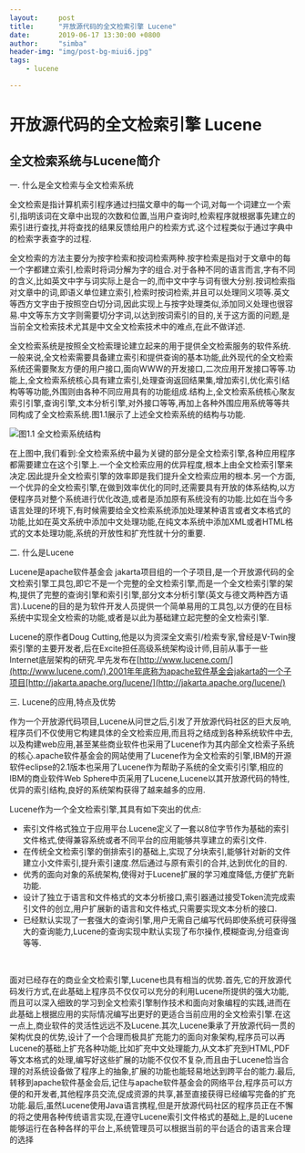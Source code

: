 ```yaml
---
layout:     post
title:      "开放源代码的全文检索引擎 Lucene"
date:       2019-06-17 13:30:00 +0800
author:     "simba"
header-img: "img/post-bg-miui6.jpg"
tags:
    - lucene

---
```


#	开放源代码的全文检索引擎 Lucene

##	全文检索系统与Lucene简介
一.	什么是全文检索与全文检索系统<br>

全文检索是指计算机索引程序通过扫描文章中的每一个词,对每一个词建立一个索引,指明该词在文章中出现的次数和位置,当用户查询时,检索程序就根据事先建立的索引进行查找,并将查找的结果反馈给用户的检索方式.这个过程类似于通过字典中的检索字表查字的过程.<br>

全文检索的方法主要分为按字检索和按词检索两种.按字检索是指对于文章中的每一个字都建立索引,检索时将词分解为字的组合.对于各种不同的语言而言,字有不同的含义,比如英文中字与词实际上是合一的,而中文中字与词有很大分别.按词检索指对文章中的词,即语义单位建立索引,检索时按词检索,并且可以处理同义项等.英文等西方文字由于按照空白切分词,因此实现上与按字处理类似,添加同义处理也很容易.中文等东方文字则需要切分字词,以达到按词索引的目的,关于这方面的问题,是当前全文检索技术尤其是中文全文检索技术中的难点,在此不做详述.<br>

全文检索系统是按照全文检索理论建立起来的用于提供全文检索服务的软件系统.一般来说,全文检索需要具备建立索引和提供查询的基本功能,此外现代的全文检索系统还需要聚友方便的用户接口,面向WWW的开发接口,二次应用开发接口等等.功能上,全文检索系统核心具有建立索引,处理查询返回结果集,增加索引,优化索引结构等等功能,外围则由各种不同应用具有的功能组成.结构上,全文检索系统核心聚友索引引擎,查询引擎,文本分析引擎,对外接口等等,再加上各种外围应用系统等等共同构成了全文检索系统.图1.1展示了上述全文检索系统的结构与功能.<br>

![图1.1 全文检索系统结构](https://s2.ax1x.com/2019/06/27/Zn0TG8.png)

在上图中,我们看到:全文检索系统中最为关键的部分是全文检索引擎,各种应用程序都需要建立在这个引擎上.一个全文检索应用的优异程度,根本上由全文检索引擎来决定.因此提升全文检索引擎的效率即是我们提升全文检索应用的根本.另一个方面,一个优异的全文检索引擎,在做到效率优化的同时,还需要具有开放的体系结构,以方便程序员对整个系统进行优化改造,或者是添加原有系统没有的功能.比如在当今多语言处理的环境下,有时候需要给全文检索系统添加处理某种语言或者文本格式的功能,比如在英文系统中添加中文处理功能,在纯文本系统中添加XML或者HTML格式的文本处理功能,系统的开放性和扩充性就十分的重要.<br>


二.	什么是Lucene

Lucene是apache软件基金会 jakarta项目组的一个子项目,是一个开放源代码的全文检索引擎工具包,即它不是一个完整的全文检索引擎,而是一个全文检索引擎的架构,提供了完整的查询引擎和索引引擎,部分文本分析引擎(英文与德文两种西方语言).Lucene的目的是为软件开发人员提供一个简单易用的工具包,以方便的在目标系统中实现全文检索的功能,或者是以此为基础建立起完整的全文检索引擎.<br>

Lucene的原作者Doug Cutting,他是以为资深全文索引/检索专家,曾经是V-Twin搜索引擎的主要开发者,后在Excite担任高级系统架构设计师,目前从事于一些Internet底层架构的研究.早先发布在[http://www.lucene.com/](http://www.lucene.com/),2001年年底称为apache软件基金会jakarta的一个子项目[http://jakarta.apache.org/lucene/](http://jakarta.apache.org/lucene/)<br>

三.	Lucene的应用,特点及优势

作为一个开放源代码项目,Lucene从问世之后,引发了开放源代码社区的巨大反响,程序员们不仅使用它构建具体的全文检索应用,而且将之结成到各种系统软件中去,以及构建web应用,甚至某些商业软件也采用了Lucene作为其内部全文检索子系统的核心.apache软件基金会的网站使用了Lucene作为全文检索的引擎,IBM的开源软件eclipse的2.1版本也采用了Lucene作为帮助子系统的全文索引引擎,相应的IBM的商业软件Web Sphere中页采用了Lucene,Lucene以其开放源代码的特性,优异的索引结构,良好的系统架构获得了越来越多的应用.<br>

Lucene作为一个全文检索引擎,其具有如下突出的优点:
*	索引文件格式独立于应用平台.Lucene定义了一套以8位字节作为基础的索引文件格式,使得兼容系统或者不同平台的应用能够共享建立的索引文件.
*	在传统全文检索引擎的倒排索引的基础上,实现了分块索引,能够针对新的文件建立小文件索引,提升索引速度.然后通过与原有索引的合并,达到优化的目的.
*	优秀的面向对象的系统架构,使得对于Lucene扩展的学习难度降低,方便扩充新功能.
*	设计了独立于语言和文件格式的文本分析接口,索引器通过接受Token流完成索引文件的创立,用户扩展新的语言和文件格式,只需要实现文本分析的接口.
*	已经默认实现了一套强大的查询引擎,用户无需自己编写代码即使系统可获得强大的查询能力,Lucene的查询实现中默认实现了布尔操作,模糊查询,分组查询等等.

<br>

面对已经存在的商业全文检索引擎,Lucene也具有相当的优势.首先,它的开放源代码发行方式,在此基础上程序员不仅仅可以充分的利用Lucene所提供的强大功能,而且可以深入细致的学习到全文检索引擎制作技术和面向对象编程的实践,进而在此基础上根据应用的实际情况编写出更好的更适合当前应用的全文检索引擎.在这一点上,商业软件的灵活性远远不及Lucene.其次,Lucene秉承了开放源代码一贯的架构优良的优势,设计了一个合理而极具扩充能力的面向对象架构,程序员可以再Lucene的基础上扩充各种功能,比如扩充中文处理能力,从文本扩充到HTML,PDF等文本格式的处理,编写好这些扩展的功能不仅仅不复杂,而且由于Lucene恰当合理的对系统设备做了程序上的抽象,扩展的功能也能轻易地达到跨平台的能力.最后,转移到apache软件基金会后,记住与apache软件基金会的网络平台,程序员可以方便的和开发者,其他程序员交流,促成资源的共享,甚至直接获得已经编写完备的扩充功能.最后,虽然Lucene使用Java语言携程,但是开放源代码社区的程序员正在不懈的将之使用各种传统语言实现,在遵守Lucene索引文件格式的基础上,是的Lucene能够运行在各种各样的平台上,系统管理员可以根据当前的平台适合的语言来合理的选择